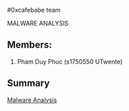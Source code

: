 #0xcafebabe team

MALWARE ANALYSIS


## Members:
1. Pham Duy Phuc (s1750550 UTwente)
## Summary
[Malware Analysis](summary)
